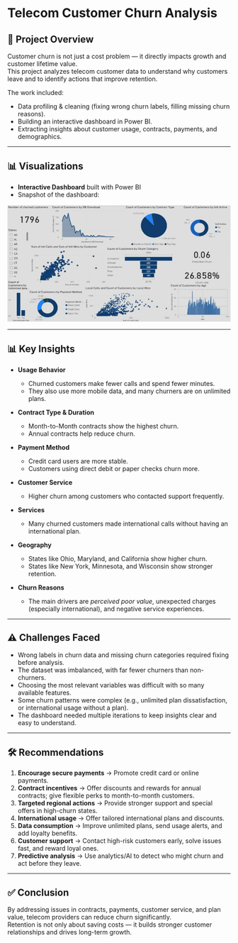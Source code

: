 # Telecom Customer Churn Analysis

## 📌 Project Overview
Customer churn is not just a cost problem — it directly impacts growth and customer lifetime value.  
This project analyzes telecom customer data to understand why customers leave and to identify actions that improve retention.  

The work included:
- Data profiling & cleaning (fixing wrong churn labels, filling missing churn reasons).  
- Building an interactive dashboard in Power BI.  
- Extracting insights about customer usage, contracts, payments, and demographics.  

---

## 📊 Visualizations
- **Interactive Dashboard** built with Power BI  
- Snapshot of the dashboard:  

![Customer Churn Dashboard](Dashboard)  

---

## 📊 Key Insights
- **Usage Behavior**  
  - Churned customers make fewer calls and spend fewer minutes.  
  - They also use more mobile data, and many churners are on unlimited plans.  

- **Contract Type & Duration**  
  - Month-to-Month contracts show the highest churn.  
  - Annual contracts help reduce churn.  

- **Payment Method**  
  - Credit card users are more stable.  
  - Customers using direct debit or paper checks churn more.  

- **Customer Service**  
  - Higher churn among customers who contacted support frequently.  

- **Services**  
  - Many churned customers made international calls without having an international plan.  

- **Geography**  
  - States like Ohio, Maryland, and California show higher churn.  
  - States like New York, Minnesota, and Wisconsin show stronger retention.  

- **Churn Reasons**  
  - The main drivers are *perceived poor value*, unexpected charges (especially international), and negative service experiences.  

---

## ⚠️ Challenges Faced
- Wrong labels in churn data and missing churn categories required fixing before analysis.  
- The dataset was imbalanced, with far fewer churners than non-churners.  
- Choosing the most relevant variables was difficult with so many available features.  
- Some churn patterns were complex (e.g., unlimited plan dissatisfaction, or international usage without a plan).  
- The dashboard needed multiple iterations to keep insights clear and easy to understand.  

---

## 🛠️ Recommendations
1. **Encourage secure payments** → Promote credit card or online payments.  
2. **Contract incentives** → Offer discounts and rewards for annual contracts; give flexible perks to month-to-month customers.  
3. **Targeted regional actions** → Provide stronger support and special offers in high-churn states.  
4. **International usage** → Offer tailored international plans and discounts.  
5. **Data consumption** → Improve unlimited plans, send usage alerts, and add loyalty benefits.  
6. **Customer support** → Contact high-risk customers early, solve issues fast, and reward loyal ones.  
7. **Predictive analysis** → Use analytics/AI to detect who might churn and act before they leave.  

---

## ✅ Conclusion
By addressing issues in contracts, payments, customer service, and plan value, telecom providers can reduce churn significantly.  
Retention is not only about saving costs — it builds stronger customer relationships and drives long-term growth.  
